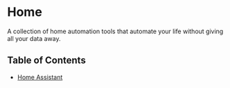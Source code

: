 # Home
A collection of home automation tools that automate your life without giving all your data away.

## Table of Contents
- [Home Assistant](homeassistant/)

